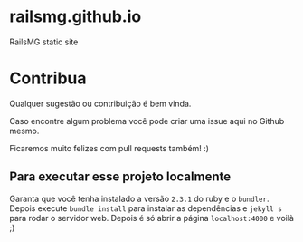 # railsmg.github.io
RailsMG static site

# Contribua
Qualquer sugestão ou contribuição é bem vinda.

Caso encontre algum problema você pode criar uma issue aqui no Github mesmo.

Ficaremos muito felizes com pull requests também! :)

## Para executar esse projeto localmente
Garanta que você tenha instalado a versão `2.3.1` do ruby e o `bundler`.
Depois execute `bundle install` para instalar as dependências e `jekyll s`
para rodar o servidor web. Depois é só abrir a página `localhost:4000` e voilà ;)
